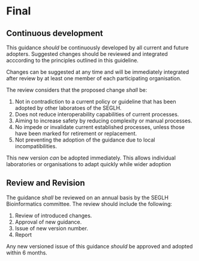 # Final

## Continuous development
This guidance _should_ be continuously developed by all current and future adopters. Suggested changes should be reviewed and integrated acccording to the principles outlined in this guideline. 

Changes can be suggested at any time and will be immediately integrated after review by at least one member of each participating organisation.

The review considers that the proposed change _shall_ be:

1. Not in contradiction to a current policy or guideline that has been adopted by other laboratoes of the SEGLH.
2. Does not reduce interoperability capabilities of current processes.
3. Aiming to increase safety by reducing complexity or manual processes.
4. No impede or invalidate current established processes, unless those have been marked for retirement or replacement.
5. Not preventing the adoption of the guidance due to local incompatibilities.

This new version _can_ be adopted immediately. This allows individual laboratories or organisations to adapt quickly while wider adoption 

## Review and Revision
The guidance _shall_ be reviewed on an annual basis by the SEGLH Bioinformatics committee. The review should include the following:

1. Review of introduced changes.
2. Approval of new guidance.
3. Issue of new version number.
4. Report 

Any new versioned issue of this guidance _should_ be approved and adopted within 6 months.
